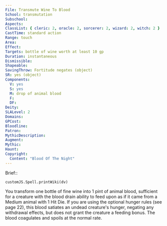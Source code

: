 ```yaml
---
File: Transmute Wine To Blood
School: transmutation
Subschool: 
Aspects: 
ClassList: { cleric: 2, oracle: 2, sorcerer: 2, wizard: 2, witch: 2 }
CastTime: standard action
Range: touch
Area: 
Effect: 
Targets: bottle of wine worth at least 10 gp
Duration: instantaneous
Dismissible: 
Shapeable: 
SavingThrow: Fortitude negates (object)
SR: yes (object)
Components:
  V: yes
  S: yes
  M: drop of animal blood
  F: 
  DF: 
Deity: 
SLALevel: 2
Domains: 
GPCost: 
Bloodline: 
Patron: 
MythicDescription: 
Augment: 
Mythic: 
Haunt: 
Copyright:
  Content: "Blood Of The Night"
---
```

Brief:: 

```dataviewjs
customJS.Spell.printWiki(dv)
```

You transform one bottle of fine wine into 1 pint of animal blood, sufficient for a creature with the blood drain ability to feed upon as if it came from a Medium animal with 1 Hit Die. If you are using the optional hunger rules (see page 22), this blood satiates an undead creature's hunger, negating any withdrawal effects, but does not grant the creature a feeding bonus. The blood coagulates and spoils at the normal rate.
